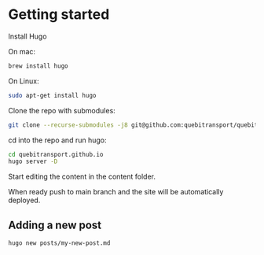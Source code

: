 # Getting started

Install Hugo

On mac:
```bash
brew install hugo
```
On Linux:
```bash
sudo apt-get install hugo
```

Clone the repo with submodules:
```bash
git clone --recurse-submodules -j8 git@github.com:quebitransport/quebitransport.github.io.git
```

cd into the repo and run hugo:
```bash
cd quebitransport.github.io
hugo server -D
```

Start editing the content in the content folder. 

When ready push to main branch and the site will be automatically deployed.

## Adding a new post

```bash
hugo new posts/my-new-post.md
```
